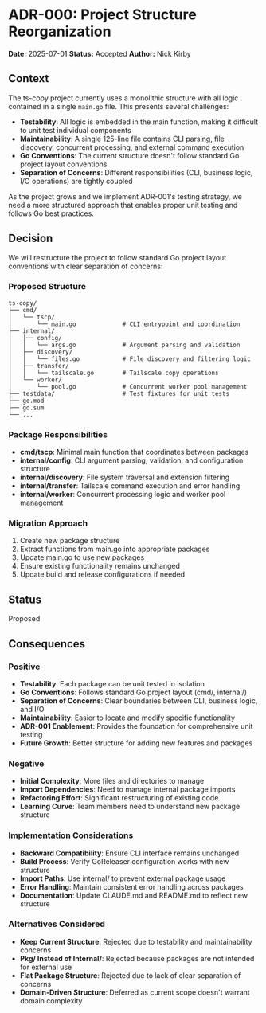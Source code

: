 # ADR-000: Project Structure Reorganization

**Date:** 2025-07-01
**Status:** Accepted
**Author:** Nick Kirby

## Context

The ts-copy project currently uses a monolithic structure with all logic contained in a single `main.go` file. This presents several challenges:

- **Testability**: All logic is embedded in the main function, making it difficult to unit test individual components
- **Maintainability**: A single 125-line file contains CLI parsing, file discovery, concurrent processing, and external command execution
- **Go Conventions**: The current structure doesn't follow standard Go project layout conventions
- **Separation of Concerns**: Different responsibilities (CLI, business logic, I/O operations) are tightly coupled

As the project grows and we implement ADR-001's testing strategy, we need a more structured approach that enables proper unit testing and follows Go best practices.

## Decision

We will restructure the project to follow standard Go project layout conventions with clear separation of concerns:

### Proposed Structure

```
ts-copy/
├── cmd/
│   └── tscp/
│       └── main.go             # CLI entrypoint and coordination
├── internal/
│   ├── config/
│   │   └── args.go             # Argument parsing and validation
│   ├── discovery/
│   │   └── files.go            # File discovery and filtering logic
│   ├── transfer/
│   │   └── tailscale.go        # Tailscale copy operations
│   └── worker/
│       └── pool.go             # Concurrent worker pool management
├── testdata/                   # Test fixtures for unit tests
├── go.mod
├── go.sum
└── ...
```

### Package Responsibilities

- **cmd/tscp**: Minimal main function that coordinates between packages
- **internal/config**: CLI argument parsing, validation, and configuration structure
- **internal/discovery**: File system traversal and extension filtering
- **internal/transfer**: Tailscale command execution and error handling
- **internal/worker**: Concurrent processing logic and worker pool management

### Migration Approach

1. Create new package structure
2. Extract functions from main.go into appropriate packages
3. Update main.go to use new packages
4. Ensure existing functionality remains unchanged
5. Update build and release configurations if needed

## Status

Proposed

## Consequences

### Positive

- **Testability**: Each package can be unit tested in isolation
- **Go Conventions**: Follows standard Go project layout (cmd/, internal/)
- **Separation of Concerns**: Clear boundaries between CLI, business logic, and I/O
- **Maintainability**: Easier to locate and modify specific functionality
- **ADR-001 Enablement**: Provides the foundation for comprehensive unit testing
- **Future Growth**: Better structure for adding new features and packages

### Negative

- **Initial Complexity**: More files and directories to manage
- **Import Dependencies**: Need to manage internal package imports
- **Refactoring Effort**: Significant restructuring of existing code
- **Learning Curve**: Team members need to understand new package structure

### Implementation Considerations

- **Backward Compatibility**: Ensure CLI interface remains unchanged
- **Build Process**: Verify GoReleaser configuration works with new structure
- **Import Paths**: Use internal/ to prevent external package usage
- **Error Handling**: Maintain consistent error handling across packages
- **Documentation**: Update CLAUDE.md and README.md to reflect new structure

### Alternatives Considered

- **Keep Current Structure**: Rejected due to testability and maintainability concerns
- **Pkg/ Instead of Internal/**: Rejected because packages are not intended for external use
- **Flat Package Structure**: Rejected due to lack of clear separation of concerns
- **Domain-Driven Structure**: Deferred as current scope doesn't warrant domain complexity